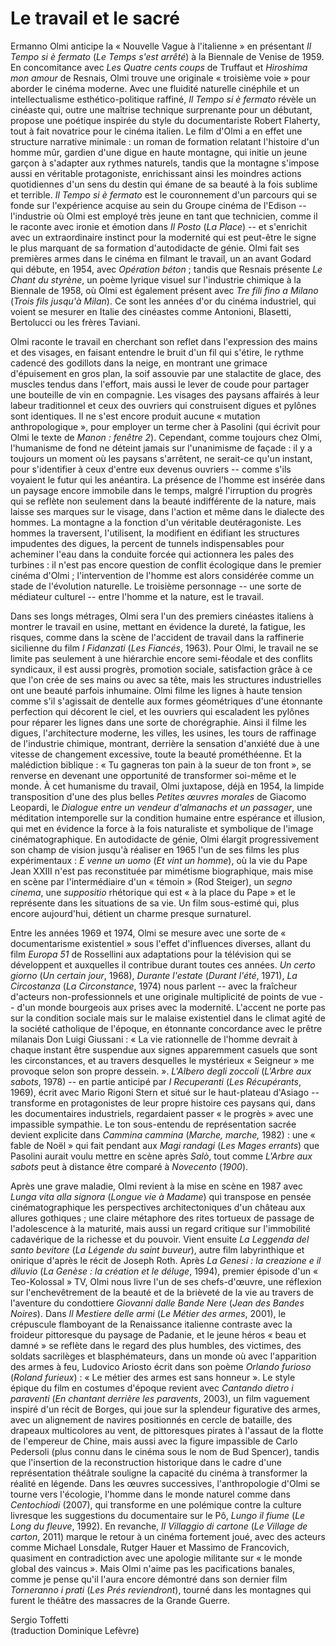 # Le travail et le sacré

Ermanno Olmi anticipe la « Nouvelle Vague à l'italienne » en présentant _Il Tempo si è fermato_ (_Le Temps s'est arrêté_) à la Biennale de Venise de 1959. En concomitance avec _Les Quatre cents coups_ de Truffaut et _Hiroshima mon amour_ de Resnais, Olmi trouve une originale « troisième voie » pour aborder le cinéma moderne. Avec une fluidité naturelle cinéphile et un intellectualisme esthético-politique raffiné, _Il Tempo si è fermato_ révèle un cinéaste qui, outre une maîtrise technique surprenante pour un débutant, propose une poétique inspirée du style du documentariste Robert Flaherty, tout à fait novatrice pour le cinéma italien. Le film d'Olmi a en effet une structure narrative minimale : un roman de formation relatant l'histoire d'un homme mûr, gardien d'une digue en haute montagne, qui initie un jeune garçon à s'adapter aux rythmes naturels, tandis que la montagne s'impose aussi en véritable protagoniste, enrichissant ainsi les moindres actions quotidiennes d'un sens du destin qui émane de sa beauté à la fois sublime et terrible. _Il Tempo si è fermato_ est le couronnement d'un parcours qui se fonde sur l'expérience acquise au sein du Groupe cinéma de l'Edison -- l'industrie où Olmi est employé très jeune en tant que technicien, comme il le raconte avec ironie et émotion dans _Il Posto_ (_La Place_) -- et s'enrichit avec un extraordinaire instinct pour la modernité qui est peut-être le signe le plus marquant de sa formation d'autodidacte de génie. Olmi fait ses premières armes dans le cinéma en filmant le travail, un an avant Godard qui débute, en 1954, avec _Opération béton_ ; tandis que Resnais présente _Le Chant du styrène_, un poème lyrique visuel sur l'industrie chimique à la Biennale de 1958, où Olmi est également présent avec _Tre fili fino a Milano_ (_Trois fils jusqu'à Milan_). Ce sont les années d'or du cinéma industriel, qui voient se mesurer en Italie des cinéastes comme Antonioni, Blasetti, Bertolucci ou les frères Taviani.

Olmi raconte le travail en cherchant son reflet dans l'expression des mains et des visages, en faisant entendre le bruit d'un fil qui s'étire, le rythme cadencé des godillots dans la neige, en montrant une grimace d'épuisement en gros plan, la soif assouvie par une stalactite de glace, des muscles tendus dans l'effort, mais aussi le lever de coude pour partager une bouteille de vin en compagnie. Les visages des paysans affairés à leur labeur traditionnel et ceux des ouvriers qui construisent digues et pylônes sont identiques. Il ne s'est encore produit aucune « mutation anthropologique », pour employer un terme cher à Pasolini (qui écrivit pour Olmi le texte de _Manon : fenêtre 2_). Cependant, comme toujours chez Olmi, l'humanisme de fond ne déteint jamais sur l'unanimisme de façade : il y a toujours un moment où les paysans s'arrêtent, ne serait-ce qu'un instant, pour s'identifier à ceux d'entre eux devenus ouvriers -- comme s'ils voyaient le futur qui les anéantira. La présence de l'homme est insérée dans un paysage encore immobile dans le temps, malgré l'irruption du progrès qui se reflète non seulement dans la beauté indifférente de la nature, mais laisse ses marques sur le visage, dans l'action et même dans le dialecte des hommes. La montagne a la fonction d'un véritable deutéragoniste. Les hommes la traversent, l'utilisent, la modifient en édifiant les structures impudentes des digues, la percent de tunnels indispensables pour acheminer l'eau dans la conduite forcée qui actionnera les pales des turbines : il n'est pas encore question de conflit écologique dans le premier cinéma d'Olmi ; l'intervention de l'homme est alors considérée comme un stade de l'évolution naturelle. Le troisième personnage -- une sorte de médiateur culturel -- entre l'homme et la nature, est le travail.

Dans ses longs métrages, Olmi sera l'un des premiers cinéastes italiens à montrer le travail en usine, mettant en évidence la dureté, la fatigue, les risques, comme dans la scène de l'accident de travail dans la raffinerie sicilienne du film _I Fidanzati_ (_Les Fiancés_, 1963). Pour Olmi, le travail ne se limite pas seulement à une hiérarchie encore semi-féodale et des conflits syndicaux, il est aussi progrès, promotion sociale, satisfaction grâce à ce que l'on crée de ses mains ou avec sa tête, mais les structures industrielles ont une beauté parfois inhumaine. Olmi filme les lignes à haute tension comme s'il s'agissait de dentelle aux formes géométriques d'une étonnante perfection qui décorent le ciel, et les ouvriers qui escaladent les pylônes pour réparer les lignes dans une sorte de chorégraphie. Ainsi il filme les digues, l'architecture moderne, les villes, les usines, les tours de raffinage de l'industrie chimique, montrant, derrière la sensation d'anxiété due à une vitesse de changement excessive, toute la beauté prométhéenne. Et la malédiction biblique : « Tu gagneras ton pain à la sueur de ton front », se renverse en devenant une opportunité de transformer soi-même et le monde. À cet humanisme du travail, Olmi juxtapose, déjà en 1954, la limpide transposition d'une des plus belles _Petites œuvres morales_ de Giacomo Leopardi, le _Dialogue entre un vendeur d'almanachs et un passager_, une méditation intemporelle sur la condition humaine entre espérance et illusion, qui met en évidence la force à la fois naturaliste et symbolique de l'image cinématographique. En autodidacte de génie, Olmi élargit progressivement son champ de vision jusqu'à réaliser en 1965 l'un de ses films les plus expérimentaux : _E venne un uomo_ (_Et vint un homme_), où la vie du Pape Jean XXIII n'est pas reconstituée par mimétisme biographique, mais mise en scène par l'intermédiaire d'un « témoin » (Rod Steiger), un _segno cinema_, une _suppositio_ rhétorique qui est « à la place du Pape » et le représente dans les situations de sa vie. Un film sous-estimé qui, plus encore aujourd'hui, détient un charme presque surnaturel.

Entre les années 1969 et 1974, Olmi se mesure avec une sorte de « documentarisme existentiel » sous l'effet d'influences diverses, allant du film _Europa 51_ de Rossellini aux adaptations pour la télévision qui se développent et auxquelles il contribue durant toutes ces années. _Un certo giorno_ (_Un certain jour_, 1968), _Durante l'estate_ (_Durant l'été_, 1971), _La Circostanza_ (_La Circonstance_, 1974) nous parlent -- avec la fraîcheur d'acteurs non-professionnels et une originale multiplicité de points de vue -- d'un monde bourgeois aux prises avec la modernité. L'accent ne porte pas sur la condition sociale mais sur le malaise existentiel dans le climat agité de la société catholique de l'époque, en étonnante concordance avec le prêtre milanais Don Luigi Giussani : « La vie rationnelle de l'homme devrait à chaque instant être suspendue aux signes apparemment casuels que sont les circonstances, et au travers desquelles le mystérieux « Seigneur » me provoque selon son propre dessein. ». _L'Albero degli zoccoli_ (_L'Arbre aux sabots_, 1978) -- en partie anticipé par _I Recuperanti_ (_Les Récupérants_, 1969), écrit avec Mario Rigoni Stern et situé sur le haut-plateau d'Asiago -- transforme en protagonistes de leur propre histoire ces paysans qui, dans les documentaires industriels, regardaient passer « le progrès » avec une impassible sympathie. Le ton sous-entendu de représentation sacrée devient explicite dans _Cammina cammina_ (_Marche, marche,_ 1982) : une « fable de Noël » qui fait pendant aux _Magi randagi_ (_Les Mages errants_) que Pasolini aurait voulu mettre en scène après _Salò_, tout comme _L'Arbre aux sabots_ peut à distance être comparé à _Novecento_ (_1900_).

Après une grave maladie, Olmi revient à la mise en scène en 1987 avec _Lunga vita alla signora_ (_Longue vie à Madame_) qui transpose en pensée cinématographique les perspectives architectoniques d'un château aux allures gothiques ; une claire métaphore des rites tortueux de passage de l'adolescence à la maturité, mais aussi un regard critique sur l'immobilité cadavérique de la richesse et du pouvoir. Vient ensuite _La Leggenda del santo bevitore_ (_La Légende du saint buveur_), autre film labyrinthique et onirique d'après le récit de Joseph Roth. Après _La Genesi : la creazione e il diluvio_ (_La Genèse : la création et le déluge_, 1994), premier épisode d'un « Teo-Kolossal » TV, Olmi nous livre l'un de ses chefs-d'œuvre, une réflexion sur l'enchevêtrement de la beauté et de la brièveté de la vie au travers de l'aventure du condottiere _Giovanni dalle Bande Nere_ (_Jean des Bandes Noires_). Dans _Il Mestiere delle armi_ (_Le Métier des armes_, 2001), le crépuscule flamboyant de la Renaissance italienne contraste avec la froideur pittoresque du paysage de Padanie, et le jeune héros « beau et damné » se reflète dans le regard des plus humbles, des victimes, des soldats sacrilèges et blasphémateurs, dans un monde où avec l'apparition des armes à feu, Ludovico Ariosto écrit dans son poème _Orlando furioso_ (_Roland furieux_) : « Le métier des armes est sans honneur ». Le style épique du film en costumes d'époque revient avec _Cantando dietro i paraventi_ (_En chantant derrière les paravents_, 2003), un film vaguement inspiré d'un récit de Borges, qui joue sur la splendeur figurative des armes, avec un alignement de navires positionnés en cercle de bataille, des drapeaux multicolores au vent, de pittoresques pirates à l'assaut de la flotte de l'empereur de Chine, mais aussi avec la figure impassible de Carlo Pedersoli (plus connu dans le cinéma sous le nom de Bud Spencer), tandis que l'insertion de la reconstruction historique dans le cadre d'une représentation théâtrale souligne la capacité du cinéma à transformer la réalité en légende. Dans les œuvres successives, l'anthropologie d'Olmi se tourne vers l'écologie, l'homme dans le monde naturel comme dans _Centochiodi_ (2007), qui transforme en une polémique contre la culture livresque les suggestions du documentaire sur le Pô, _Lungo il fiume_ (_Le Long du fleuve_, 1992). En revanche, _Il Villaggio di cartone_ (_Le Village de carton_, 2011) marque le retour à un cinéma fortement joué, avec des acteurs comme Michael Lonsdale, Rutger Hauer et Massimo de Francovich, quasiment en contradiction avec une apologie militante sur « le monde global des vaincus ». Mais Olmi n'aime pas les pacifications banales, comme je pense qu'il l'aura encore démontré dans son dernier film _Torneranno i prati_ (_Les Prés reviendront_), tourné dans les montagnes qui furent le théâtre des massacres de la Grande Guerre.

Sergio Toffetti  
(traduction Dominique Lefèvre)
